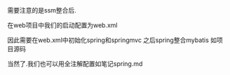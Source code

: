 需要注意的是ssm整合后.

在web项目中我们的启动配置为web.xml

因此需要在web.xml中初始化spring和springmvc 之后spring整合mybatis 
如项目源码

当然了.我们也可以用全注解配置如笔记spring.md